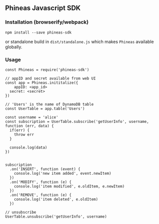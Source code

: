 ## Phineas Javascript SDK

### Installation (browserify/webpack)
```
npm install --save phineas-sdk
```

or standalone build in `dist/standalone.js` which makes `Phineas` available globally.

### Usage
```
const Phineas = require('phineas-sdk')

// appID and secret available from web UI 
const app = Phineas.inititalize({
	appID: <app_id>
  secret: <secret>
})

// 'Users' is the name of DynamoDB table
const UserTable = app.table('Users')

const username = 'alice'
const subscription = UserTable.subscribe('getUserInfo', username, function (err, data) {
  if(err) {
    throw err
  } 

  console.log(data)
})


subscription
  .on('INSERT', function (event) {
    console.log('new item added', event.newItem)
  })
  .on('MODIFY', function (e) {
    console.log('item modified', e.oldItem, e.newItem)
  })
  .on('REMOVE', function (e) {
    console.log('item deleted', e.oldItem)
  })

// unsubscribe
UserTable.unsubscribe('getUserInfo', username)

```








